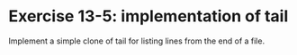 # Exercise 13-5: implementation of tail
Implement a simple clone of tail for listing lines from the end of a file.


